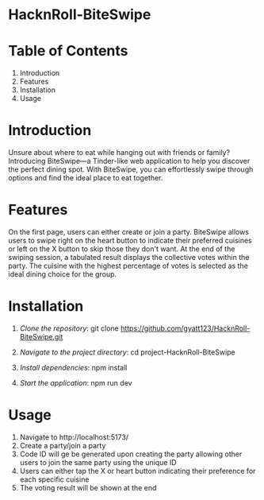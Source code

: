 # **HacknRoll-BiteSwipe**

# Table of Contents
1. Introduction
2. Features
3. Installation
4. Usage

# Introduction
Unsure about where to eat while hanging out with friends or family? Introducing BiteSwipe—a Tinder-like web application to help you discover the perfect dining spot. With BiteSwipe, you can effortlessly swipe through options and find the ideal place to eat together.

# Features
On the first page, users can either create or join a party. BiteSwipe allows users to swipe right on the heart button to indicate their preferred cuisines or left on the X button to skip those they don't want. At the end of the swiping session, a tabulated result displays the collective votes within the party. The cuisine with the highest percentage of votes is selected as the ideal dining choice for the group.

# Installation

1. *Clone the repository*:
git clone https://github.com/gyatt123/HacknRoll-BiteSwipe.git

2. *Navigate to the project directory*:
cd project-HacknRoll-BiteSwipe

3. *Install dependencies*:
npm install

4. *Start the application*:
npm run dev

# Usage
1. Navigate to http://localhost:5173/
2. Create a party/join a party
3. Code ID will ge be generated upon creating the party allowing other users to join the same party using the unique ID
4. Users can either tap the X or heart button indicating their preference for each specific cuisine
5. The voting result will be shown at the end
